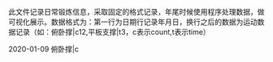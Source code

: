 此文件记录日常锻炼信息，采取固定的格式记录，年尾时候使用程序处理数据，做可视化展示。数据格式为：第一行为日期行记录年月日，换行之后的数据为运动数据记录（如：俯卧撑|c12,平板支撑|t3，c表示count,t表示time）

2020-01-09
俯卧撑|c

